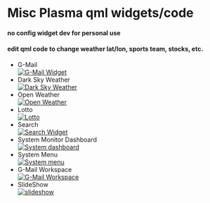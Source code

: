 # Misc Plasma qml widgets/code
#### no config widget dev for personal use <br>
#### edit qml code to change weather lat/lon, sports team, stocks, etc. <br>

* G-Mail <br>
[![G-Mail Widget](gmail.png)](https://github.com/txhammer68/qml/blob/master/G-Mail.zip)<br>
* Dark Sky Weather<br>
[![Dark Sky Weather](dark-sky.png)](https://github.com/txhammer68/qml/blob/master/DakrSky.zip) <br>
* Open Weather<br>
[![Open Weather](OpenWeather.png)](https://github.com/txhammer68/qml/blob/master/OpenWeather.zip) <br>
* Lotto<br>
[![Lotto](lotto.png)](https://github.com/txhammer68/qml/blob/master/Lotto.zip) <br>
* Search <br>
[![Search Widget](search.png)](https://github.com/txhammer68/qml/blob/master/org.kde.search.zip)
* System Monitor Dashboard <br>
 [![System dashboard](dashboard.png)](https://github.com/txhammer68/qml/blob/master/SystemDashboard.zip)
* System Menu <br>
 [![System menu](system-menu.png)](https://github.com/txhammer68/qml/blob/master/system-menu.zip)
* G-Mail Workspace <br>
 [![G-Mail Workspace](Screenshot_gmail.png)](https://github.com/txhammer68/qml/blob/master/gmail/gmail.zip)
 * SlideShow <br>
 [![slideshow](slideshow.png)](https://github.com/txhammer68/qml/blob/master/slideshow.zip)
